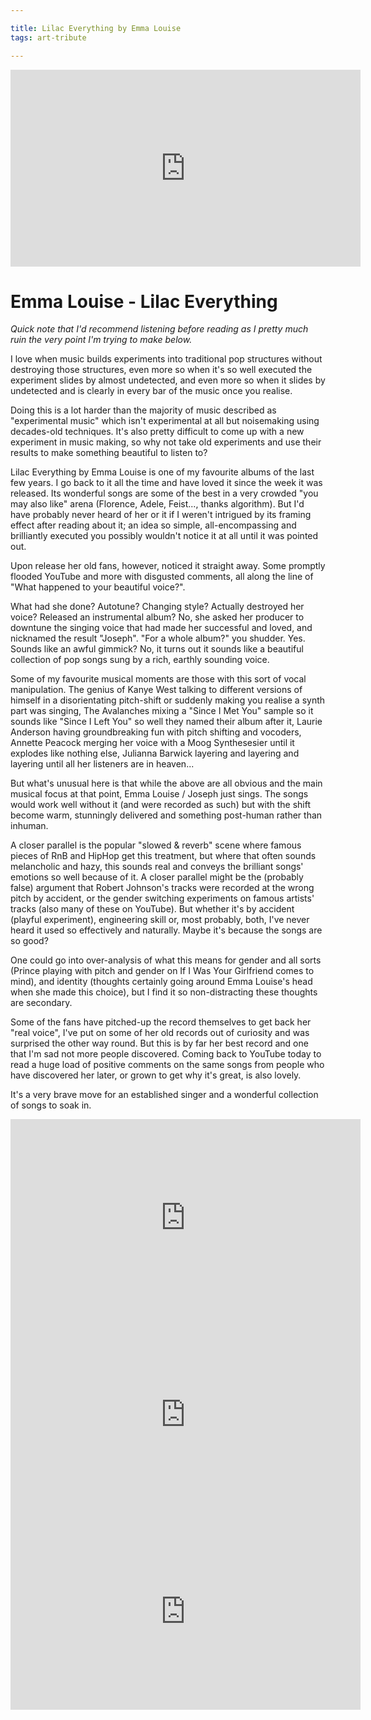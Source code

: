 ```yaml
---

title: Lilac Everything by Emma Louise
tags: art-tribute

---
```


<iframe width="560" height="315" src="https://www.youtube.com/embed/9J6K4VmZ7V4" frameborder="0" allow="accelerometer; autoplay; encrypted-media; gyroscope; picture-in-picture" allowfullscreen></iframe>

# Emma Louise - Lilac Everything

*Quick note that I'd recommend listening before reading as I pretty much ruin the very point I'm trying to make below.*

I love when music builds experiments into traditional pop structures without destroying those structures, even more so when it's so well executed the experiment slides by almost undetected, and even more so when it slides by undetected and is clearly in every bar of the music once you realise.

Doing this is a lot harder than the majority of music described as "experimental music" which isn't experimental at all but noisemaking using decades-old techniques. It's also pretty difficult to come up with a new experiment in music making, so why not take old experiments and use their results to make something beautiful to listen to?

Lilac Everything by Emma Louise is one of my favourite albums of the last few years. I go back to it all the time and have loved it since the week it was released. Its wonderful songs are some of the best in a very crowded "you may also like" arena (Florence, Adele, Feist..., thanks algorithm). But I'd have probably never heard of her or it if I weren't intrigued by its framing effect after reading about it; an idea so simple, all-encompassing and brilliantly executed you possibly wouldn't notice it at all until it was pointed out.

Upon release her old fans, however, noticed it straight away. Some promptly flooded YouTube and more with disgusted comments, all along the line of "What happened to your beautiful voice?".

What had she done? Autotune? Changing style? Actually destroyed her voice? Released an instrumental album? No, she asked her producer to downtune the singing voice that had made her successful and loved, and nicknamed the result "Joseph". "For a whole album?" you shudder. Yes. Sounds like an awful gimmick? No, it turns out it sounds like a beautiful collection of pop songs sung by a rich, earthly sounding voice.

Some of my favourite musical moments are those with this sort of vocal manipulation. The genius of Kanye West talking to different versions of himself in a disorientating pitch-shift or suddenly making you realise a synth part was singing, The Avalanches mixing a "Since I Met You" sample so it sounds like "Since I Left You" so well they named their album after it, Laurie Anderson having groundbreaking fun with pitch shifting and vocoders, Annette Peacock merging her voice with a Moog Synthesesier until it explodes like nothing else, Julianna Barwick layering and layering and layering until all her listeners are in heaven... 

But what's unusual here is that while the above are all obvious and the main musical focus at that point, Emma Louise / Joseph just sings. The songs would work well without it (and were recorded as such) but with the shift become warm, stunningly delivered and something post-human rather than inhuman.

A closer parallel is the popular "slowed & reverb" scene where famous pieces of RnB and HipHop get this treatment, but where that often sounds melancholic and hazy, this sounds real and conveys the brilliant songs' emotions so well because of it. A closer parallel might be the (probably false) argument that Robert Johnson's tracks were recorded at the wrong pitch by accident, or the gender switching experiments on famous artists' tracks (also many of these on YouTube). But whether it's by accident (playful experiment), engineering skill or, most probably, both, I've never heard it used so effectively and naturally. Maybe it's because the songs are so good?

One could go into over-analysis of what this means for gender and all sorts (Prince playing with pitch and gender on If I Was Your Girlfriend comes to mind), and identity (thoughts certainly going around Emma Louise's head when she made this choice), but I find it so non-distracting these thoughts are secondary.

Some of the fans have pitched-up the record themselves to get back her "real voice", I've put on some of her old records out of curiosity and was surprised the other way round. But this is by far her best record and one that I'm sad not more people discovered. Coming back to YouTube today to read a huge load of positive comments on the same songs from people who have discovered her later, or grown to get why it's great, is also lovely.

It's a very brave move for an established singer and a wonderful collection of songs to soak in.

<iframe width="560" height="315" src="https://www.youtube.com/embed/uaQUdBJfU6U" frameborder="0" allow="accelerometer; autoplay; encrypted-media; gyroscope; picture-in-picture" allowfullscreen></iframe>

<iframe width="560" height="315" src="https://www.youtube.com/embed/o_Xvfx2vpkY" frameborder="0" allow="accelerometer; autoplay; encrypted-media; gyroscope; picture-in-picture" allowfullscreen></iframe>

<iframe width="560" height="315" src="https://www.youtube.com/embed/YQURryOFUPc" frameborder="0" allow="accelerometer; autoplay; encrypted-media; gyroscope; picture-in-picture" allowfullscreen></iframe>